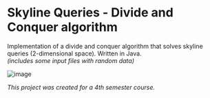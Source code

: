 # Skyline Queries - Divide and Conquer algorithm
Implementation of a divide and conquer algorithm that solves skyline queries (2-dimensional space). Written in Java.    
*(includes some input files with random data)*  
  
  ![image](https://i.ibb.co/tHzwDqM/Untitled.png)  
    
*This project was created for a 4th semester course.*   

